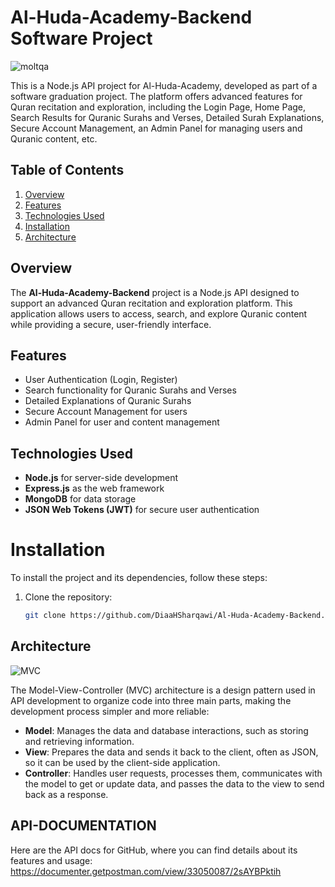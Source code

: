 # Al-Huda-Academy-Backend Software Project
![moltqa](https://github.com/user-attachments/assets/78dec6ef-b4e5-45cc-bc80-66714b81d1ef)

This is a Node.js API project for Al-Huda-Academy, developed as part of a software graduation project. The platform offers advanced features for Quran recitation and exploration, including the Login Page, Home Page, Search Results for Quranic Surahs and Verses, Detailed Surah Explanations, Secure Account Management, an Admin Panel for managing users and Quranic content, etc.

## Table of Contents

1. [Overview](#overview)
2. [Features](#features)
3. [Technologies Used](#technologies-used)
4. [Installation](#installation)
5. [Architecture](#Architecture)

## Overview

The **Al-Huda-Academy-Backend** project is a Node.js API designed to support an advanced Quran recitation and exploration platform. This application allows users to access, search, and explore Quranic content while providing a secure, user-friendly interface.

## Features

- User Authentication (Login, Register)
- Search functionality for Quranic Surahs and Verses
- Detailed Explanations of Quranic Surahs
- Secure Account Management for users
- Admin Panel for user and content management

## Technologies Used

- **Node.js** for server-side development
- **Express.js** as the web framework
- **MongoDB** for data storage
- **JSON Web Tokens (JWT)** for secure user authentication

# Installation

To install the project and its dependencies, follow these steps:

1. Clone the repository:

    ```bash
    git clone https://github.com/DiaaHSharqawi/Al-Huda-Academy-Backend.git
    ```

## Architecture
![MVC](https://github.com/user-attachments/assets/327cf6e1-eb17-4b62-bf66-128f9acaf6bf)

The Model-View-Controller (MVC) architecture is a design pattern used in API development to organize code into three main parts, making the development process simpler and more reliable:

- **Model**: Manages the data and database interactions, such as storing and retrieving information.
- **View**: Prepares the data and sends it back to the client, often as JSON, so it can be used by the client-side application.
- **Controller**: Handles user requests, processes them, communicates with the model to get or update data, and passes the data to the view to send back as a response.

## API-DOCUMENTATION
Here are the API docs for GitHub, where you can find details about its features and usage: https://documenter.getpostman.com/view/33050087/2sAYBPktih

